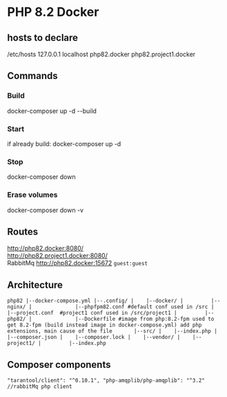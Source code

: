 
# PHP 8.2 Docker

## hosts to declare
/etc/hosts
127.0.0.1   localhost php82.docker php82.project1.docker

## Commands
### Build
docker-composer up -d --build
### Start
if already build: docker-composer up -d
### Stop
docker-composer down
### Erase volumes
docker-composer down -v

## Routes
http://php82.docker:8080/  
http://php82.project1.docker:8080/  
RabbitMq http://php82.docker:15672  `guest:guest`  

## Architecture
`php82
  |--docker-compose.yml
  |--.config/
  |    |--docker/
  |         |--nginx/
  |              |--phpfpm82.conf #default conf used in /src
  |              |--project.conf  #project1 conf used in /src/project1
  |         |--php82/
  |              |--Dockerfile #image from php:8.2-fpm used to get 8.2-fpm (build instead image in docker-compose.yml) add php extensions, main cause of the file      
  |--src/
  |    |--index.php
  |    |--composer.json
  |    |--composer.lock
  |    |--vendor/
  |    |--project1/
  |         |--index.php`

## Composer components
`"tarantool/client": "^0.10.1",
"php-amqplib/php-amqplib": "^3.2" //rabbitMq php client`

